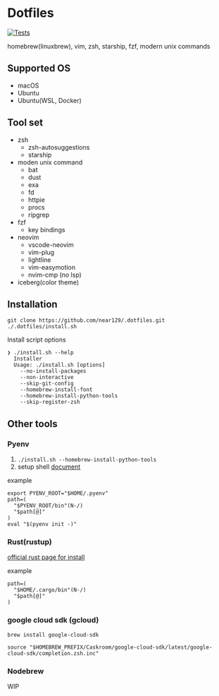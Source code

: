 # Dotfiles

[![Tests](https://github.com/near129/.dotfiles/actions/workflows/test.yaml/badge.svg)](https://github.com/near129/.dotfiles/actions/workflows/test.yaml)

homebrew(linuxbrew), vim, zsh, starship, fzf, modern unix commands

## Supported OS

- macOS
- Ubuntu
- Ubuntu(WSL, Docker)

## Tool set

- zsh
  - zsh-autosuggestions
  - starship
- moden unix command
  - bat
  - dust
  - exa
  - fd
  - httpie
  - procs
  - ripgrep
- fzf
  - key bindings
- neovim
  - vscode-neovim
  - vim-plug
  - lightline
  - vim-easymotion
  - nvim-cmp (no lsp)
- iceberg(color theme)

## Installation

```shell
git clone https://github.com/near129/.dotfiles.git
./.dotfiles/install.sh
```

Install script options

```shell
❯ ./install.sh --help
  Installer
  Usage: ./install.sh [options]
    --no-install-packages
    --non-interactive
    --skip-git-config
    --homebrew-install-font
    --homebrew-install-python-tools
    --skip-register-zsh
```

## Other tools

### Pyenv

1. `./install.sh --homebrew-install-python-tools`
2. setup shell [document](https://github.com/pyenv/pyenv#set-up-your-shell-environment-for-pyenv)

example

```shell
export PYENV_ROOT="$HOME/.pyenv"
path=(
  "$PYENV_ROOT/bin"(N-/)
  "$path[@]"
)
eval "$(pyenv init -)"
```

### Rust(rustup)

[official rust page for install](https://www.rust-lang.org/ja/tools/install)

example

```shell
path=(
  "$HOME/.cargo/bin"(N-/)
  "$path[@]"
)
```

### google cloud sdk (gcloud)

`brew install google-cloud-sdk`

```shell
source "$HOMEBREW_PREFIX/Caskroom/google-cloud-sdk/latest/google-cloud-sdk/completion.zsh.inc"
```

### Nodebrew

WIP
